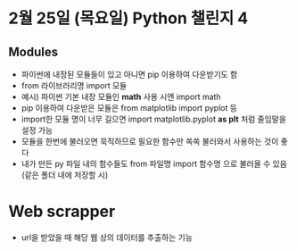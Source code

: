 # 2월 25일 (목요일) Python 챌린지 4

## Modules
- 파이썬에 내장된 모듈들이 있고 아니면 pip 이용하여 다운받기도 함
- from 라이브러리명 import 모듈
- 예시) 파이썬 기본 내장 모듈인 **math** 사용 시엔 import math
- pip 이용하여 다운받은 모듈은 from matplotlib import pyplot 등
- import한 모듈 명이 너무 길으면 import matplotlib.pyplot **as plt** 처럼 줄임말을 설정 가능
- 모듈을 한번에 불러오면 묵직하므로 필요한 함수만 쏙쏙 불러와서 사용하는 것이 좋다
- 내가 만든 py 파일 내의 함수들도 from 파일명 import 함수명 으로 불러올 수 있음 (같은 폴더 내에 저장할 시)

# Web scrapper 
- url을 받았을 때 해당 웹 상의 데이터를 추출하는 기능
